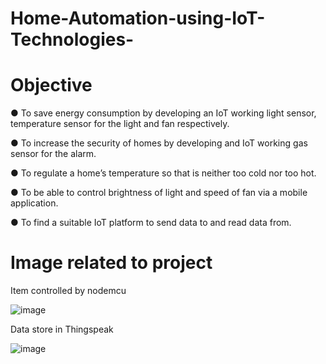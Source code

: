 # Home-Automation-using-IoT-Technologies-
# Objective
● To save energy consumption by developing an IoT working light sensor, temperature sensor for the
light and fan respectively.

● To increase the security of homes by developing and IoT working gas sensor for the alarm.

● To regulate a home’s temperature so that is neither too cold nor too hot.

● To be able to control brightness of light and speed of fan via a mobile application.

● To find a suitable IoT platform to send data to and read data from.

# Image related to project

Item controlled by nodemcu

![image](https://user-images.githubusercontent.com/93763994/166958065-37c5bfe8-95f7-4fb2-9f20-957bddbe9163.png)

Data store in Thingspeak

![image](https://user-images.githubusercontent.com/93763994/166958409-dee2b07e-ed1b-4cd0-abef-fc6e1aeaf970.png)
